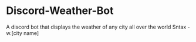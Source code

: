 # Discord-Weather-Bot
A discord bot that displays the weather of any city all over the world
Sntax - w.[city name]
